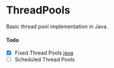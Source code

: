# ThreadPools

Basic thread pool implementation in Java.

#### Todo
- [X] Fixed Thread Pools [java](src/com/company/pools/FixedThreadPool.java)
- [ ] Scheduled Thread Pools 